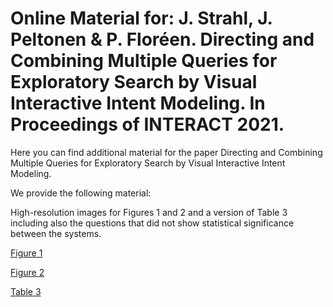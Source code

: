 # Online Material for: J. Strahl, J. Peltonen & P. Floréen. Directing and Combining Multiple Queries for Exploratory Search by Visual Interactive Intent Modeling. In Proceedings of INTERACT 2021.

Here you can find additional material for the paper Directing and Combining Multiple Queries for Exploratory Search by Visual Interactive Intent Modeling.

We provide the following material:

High-resolution images for Figures 1 and 2 and a version of Table 3 including also the questions that did not show statistical significance between the systems.

[Figure 1](./Figure1_Single_search_stream.png)

[Figure 2](./Figure2_Intersection_operation.png)

[Table 3](./Table3_User_feedback.pdf)
